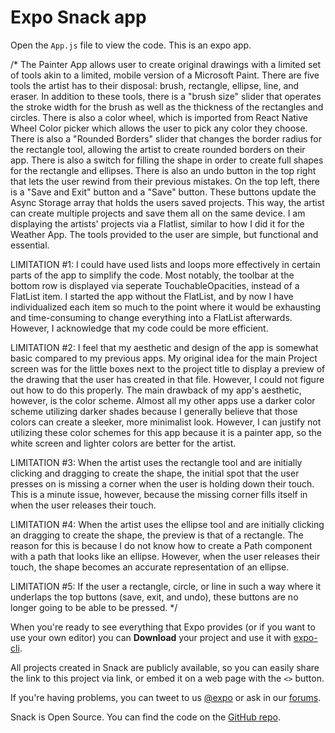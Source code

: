 # Expo Snack app

Open the `App.js` file to view the code. This is an expo app.

/* The Painter App allows user to create original drawings with a limited set of tools akin to a limited, mobile version of a Microsoft Paint. There are five tools the artist has to their disposal: brush, rectangle, ellipse, line, and eraser. In addition to these tools, there is a "brush size" slider that operates the stroke width for the brush as well as the thickness of the rectangles and circles. There is also a color wheel, which is imported from React Native Wheel Color picker which allows the user to pick any color they choose. There is also a "Rounded Borders" slider that changes the border radius for the rectangle tool, allowing the artist to create rounded borders on their app. There is also a switch for filling the shape in order to create full shapes for the rectangle and ellipses. There is also an undo button in the top right that lets the user rewind from their previous mistakes. On the top left, there is a "Save and Exit" button and a "Save" button. These buttons update the Async Storage array that holds the users saved projects. This way, the artist can create multiple projects and save them all on the same device. I am displaying the artists' projects via a Flatlist, similar to how I did it for the Weather App. The tools provided to the user are simple, but functional and essential.

LIMITATION #1: I could have used lists and loops more effectively in certain parts of the app to simplify the code. Most notably, the toolbar at the bottom row is displayed via seperate TouchableOpacities, instead of a FlatList item. I started the app without the FlatList, and by now I have individualized each item so much to the point where it would be exhausting and time-consuming to change everything into a FlatList afterwards. However, I acknowledge that my code could be more efficient.

LIMITATION #2: I feel that my aesthetic and design of the app is somewhat basic compared to my previous apps. My original idea for the main Project screen was for the little boxes next to the project title to display a preview of the drawing that the user has created in that file. However, I could not figure out how to do this properly. The main drawback of my app's aesthetic, however, is the color scheme. Almost all my other apps use a darker color scheme utilizing darker shades because I generally believe that those colors can create a sleeker, more minimalist look. However, I can justify not utilizing these color schemes for this app because it is a painter app, so the white screen and lighter colors are better for the artist. 

LIMITATION #3: When the artist uses the rectangle tool and are initially clicking and dragging to create the shape, the initial spot that the user presses on is missing a corner when the user is holding down their touch. This is a minute issue, however, because the missing corner fills itself in when the user releases their touch. 

LIMITATION #4: When the artist uses the ellipse tool and are initially clicking an dragging to create the shape, the preview is that of a rectangle. The reason for this is because I do not know how to create a Path component with a path that looks like an ellipse. However, when the user releases their touch, the shape becomes an accurate representation of an ellipse.

LIMITATION #5: If the user a rectangle, circle, or line in such a way where it underlaps the top buttons (save, exit, and undo), these buttons are no longer going to be able to be pressed. */

When you're ready to see everything that Expo provides (or if you want to use your own editor) you can **Download** your project and use it with [expo-cli](https://docs.expo.io/get-started/installation).

All projects created in Snack are publicly available, so you can easily share the link to this project via link, or embed it on a web page with the `<>` button.

If you're having problems, you can tweet to us [@expo](https://twitter.com/expo) or ask in our [forums](https://forums.expo.io/c/snack).

Snack is Open Source. You can find the code on the [GitHub repo](https://github.com/expo/snack).
